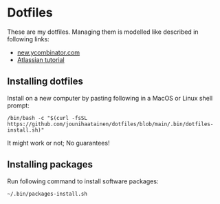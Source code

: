# Dotfiles

These are my dotfiles. Managing them is modelled like described in following
links:

- [new.ycombinator.com](https://news.ycombinator.com/item?id=11070797)
- [Atlassian tutorial](https://www.atlassian.com/git/tutorials/dotfiles)


## Installing dotfiles

Install on a new computer by pasting following in a MacOS or Linux shell
prompt:

    /bin/bash -c "$(curl -fsSL https://github.com/jounihaatainen/dotfiles/blob/main/.bin/dotfiles-install.sh)"

It might work or not; No guarantees!


## Installing packages

Run following command to install software packages:

    ~/.bin/packages-install.sh

